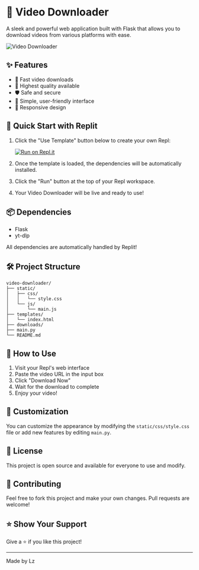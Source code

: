 
# 🎥 Video Downloader

A sleek and powerful web application built with Flask that allows you to download videos from various platforms with ease.

![Video Downloader](https://i.imgur.com/iee8blG.jpeg)

## ✨ Features

- 🚀 Fast video downloads
- 💎 Highest quality available
- 🛡️ Safe and secure
- 🎯 Simple, user-friendly interface
- 📱 Responsive design

## 🚀 Quick Start with Replit

1. Click the "Use Template" button below to create your own Repl:
   
   [![Run on Repl.it](https://replit.com/badge/github/username/video-downloader)](https://replit.com/@replit/Flask)

2. Once the template is loaded, the dependencies will be automatically installed.

3. Click the "Run" button at the top of your Repl workspace.

4. Your Video Downloader will be live and ready to use!

## 📦 Dependencies

- Flask
- yt-dlp

All dependencies are automatically handled by Replit!

## 🛠️ Project Structure

```
video-downloader/
├── static/
│   ├── css/
│   │   └── style.css
│   └── js/
│       └── main.js
├── templates/
│   └── index.html
├── downloads/
├── main.py
└── README.md
```

## 🌟 How to Use

1. Visit your Repl's web interface
2. Paste the video URL in the input box
3. Click "Download Now"
4. Wait for the download to complete
5. Enjoy your video!

## 🎨 Customization

You can customize the appearance by modifying the `static/css/style.css` file or add new features by editing `main.py`.

## 📝 License

This project is open source and available for everyone to use and modify.

## 🤝 Contributing

Feel free to fork this project and make your own changes. Pull requests are welcome!

## ⭐ Show Your Support

Give a ⭐️ if you like this project!

---
Made by Lz
